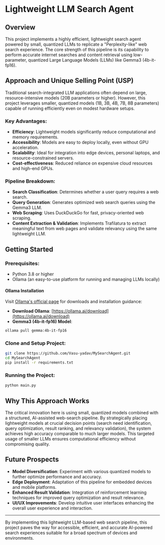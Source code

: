 # Lightweight LLM Search Agent

## Overview
This project implements a highly efficient, lightweight search agent powered by small, quantized LLMs to replicate a "Perplexity-like" web search experience. The core strength of this pipeline is its capability to perform accurate internet searches and content retrieval using low-parameter, quantized Large Language Models (LLMs) like Gemma3 (4b-it-fp16).

## Approach and Unique Selling Point (USP)
Traditional search-integrated LLM applications often depend on large, resource-intensive models (20B parameters or higher). However, this project leverages smaller, quantized models (1B, 3B, 4B, 7B, 8B parameters) capable of running efficiently even on modest hardware setups.

### Key Advantages:
- **Efficiency**: Lightweight models significantly reduce computational and memory requirements.
- **Accessibility**: Models are easy to deploy locally, even without GPU acceleration.
- **Scalability**: Ideal for integration into edge devices, personal laptops, and resource-constrained servers.
- **Cost-effectiveness**: Reduced reliance on expensive cloud resources and high-end GPUs.

### Pipeline Breakdown:
- **Search Classification**: Determines whether a user query requires a web search.
- **Query Generation**: Generates optimized web search queries using the Gemma3 LLM.
- **Web Scraping**: Uses DuckDuckGo for fast, privacy-oriented web scraping.
- **Content Extraction & Validation**: Implements Trafilatura to extract meaningful text from web pages and validate relevancy using the same lightweight LLM.

## Getting Started

### Prerequisites:
- Python 3.8 or higher
- Ollama (an easy-to-use platform for running and managing LLMs locally)

#### Ollama Installation
Visit [Ollama's official page](https://ollama.ai/) for downloads and installation guidance:
- **Download Ollama**: [https://ollama.ai/download](https://ollama.ai/download)
- **Gemma3 (4b-it-fp16) Model**:

```bash
ollama pull gemma:4b-it-fp16
```

### Clone and Setup Project:

```bash
git clone https://github.com/Vasu-yadav/MySearchAgent.git
cd MySearchAgent
pip install -r requirements.txt
```

### Running the Project:

```bash
python main.py
```

## Why This Approach Works

The critical innovation here is using small, quantized models combined with a structured, AI-assisted web-search pipeline. By strategically placing lightweight models at crucial decision points (search need identification, query optimization, result ranking, and relevancy validation), the system achieves high accuracy comparable to much larger models. This targeted usage of smaller LLMs ensures computational efficiency without compromising quality.

## Future Prospects
- **Model Diversification**: Experiment with various quantized models to further optimize performance and accuracy.
- **Edge Deployment**: Adaptation of this pipeline for embedded devices and mobile platforms.
- **Enhanced Result Validation**: Integration of reinforcement learning techniques for improved query optimization and result relevance.
- **UI/UX Improvements**: Develop intuitive user interfaces enhancing the overall user experience and interaction.

---

By implementing this lightweight LLM-based web search pipeline, this project paves the way for accessible, efficient, and accurate AI-powered search experiences suitable for a broad spectrum of devices and environments.

